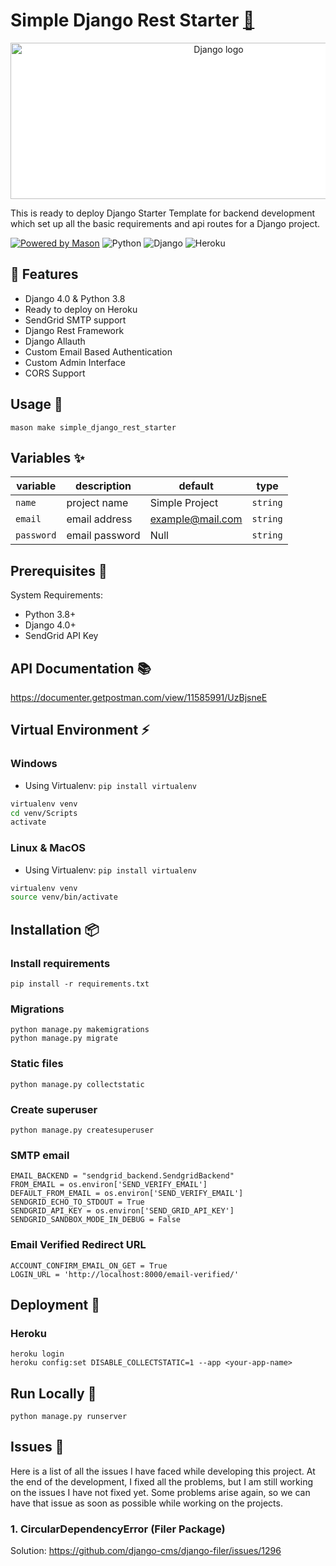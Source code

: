 # Simple Django Rest Starter  [🔗](https://brickhub.dev/bricks/simple_django_starter/0.1.0+2)

<div align="center">
  <img width="650" height="250" style="background:white;" src="https://soshace.com/wp-content/uploads/2021/01/879-png-3.png" alt="Django logo">
</div>

This is ready to deploy Django Starter Template for backend development which set up all the basic requirements and api routes for a Django project.

[![Powered by Mason](https://img.shields.io/endpoint?url=https%3A%2F%2Ftinyurl.com%2Fmason-badge)](https://github.com/felangel/mason) ![Python](https://img.shields.io/badge/python-3670A0?style=for-the-badge&logo=python&logoColor=ffdd54) ![Django](https://img.shields.io/badge/django-%23092E20.svg?style=for-the-badge&logo=django&logoColor=white) ![Heroku](https://img.shields.io/badge/heroku-%23430098.svg?style=for-the-badge&logo=heroku&logoColor=white)

## 🚀 Features

- Django 4.0 & Python 3.8
- Ready to deploy on Heroku
- SendGrid SMTP support
- Django Rest Framework
- Django Allauth
- Custom Email Based Authentication
- Custom Admin Interface
- CORS Support

## Usage 🚀

```
mason make simple_django_rest_starter
```

## Variables ✨

| variable           | description                  | default | type      |
| ------------------ | ---------------------------- | ------- | --------- |
| `name`     | project name          | Simple Project   | `string`  |
| `email`     | email address         | example@mail.com   | `string`  |
| `password`     | email password          | Null   | `string`  |


## Prerequisites 💬

System Requirements:
- Python 3.8+
- Django 4.0+
- SendGrid API Key

## API Documentation 📚
https://documenter.getpostman.com/view/11585991/UzBjsneE


## Virtual Environment ⚡️

### Windows

- Using Virtualenv: `pip install virtualenv`
```bash
virtualenv venv
cd venv/Scripts
activate
```

### Linux & MacOS
- Using Virtualenv: `pip install virtualenv`
```bash
virtualenv venv
source venv/bin/activate
```

## Installation 📦

### Install requirements

    pip install -r requirements.txt

### Migrations

    python manage.py makemigrations
    python manage.py migrate

### Static files

    python manage.py collectstatic

### Create superuser

    python manage.py createsuperuser

### SMTP email

    EMAIL_BACKEND = "sendgrid_backend.SendgridBackend"
    FROM_EMAIL = os.environ['SEND_VERIFY_EMAIL']
    DEFAULT_FROM_EMAIL = os.environ['SEND_VERIFY_EMAIL']
    SENDGRID_ECHO_TO_STDOUT = True
    SENDGRID_API_KEY = os.environ['SEND_GRID_API_KEY']
    SENDGRID_SANDBOX_MODE_IN_DEBUG = False

### Email Verified Redirect URL

    ACCOUNT_CONFIRM_EMAIL_ON_GET = True
    LOGIN_URL = 'http://localhost:8000/email-verified/'

## Deployment 🚀

### Heroku

    heroku login
    heroku config:set DISABLE_COLLECTSTATIC=1 --app <your-app-name>

## Run Locally 🏃

    python manage.py runserver

## Issues 🐛

Here is a list of all the issues I have faced while developing this project. At the end of the development, I fixed all the problems, but I am still working on the issues I have not fixed yet. Some problems arise again, so we can have that issue as soon as possible while working on the projects.

### 1. CircularDependencyError (Filer Package)
Solution: https://github.com/django-cms/django-filer/issues/1296